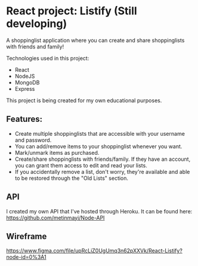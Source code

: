 # React project: Listify (Still developing)

A shoppinglist application where you can create and share shoppinglists with friends and family!

Technologies used in this project:
* React
* NodeJS
* MongoDB
* Express


This project is being created for my own educational purposes.

## Features:
* Create multiple shoppinglists that are accessible with your username and password.
* You can add/remove items to your shoppinglist whenever you want.
* Mark/unmark items as purchased.
* Create/share shoppinglists with friends/family. If they have an account, you can grant them access to edit and read your lists.
* If you accidentally remove a list, don't worry, they're available and able to be restored through the "Old Lists" section.

## API
I created my own API that I've hosted through Heroku. It can be found here:
https://github.com/metinmayi/Node-API

## Wireframe
https://www.figma.com/file/upRcLiZ0UgUmq3n62pXXVk/React-Listify?node-id=0%3A1
